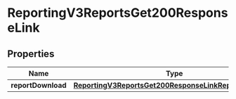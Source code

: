 
# ReportingV3ReportsGet200ResponseLink

## Properties
Name | Type | Description | Notes
------------ | ------------- | ------------- | -------------
**reportDownload** | [**ReportingV3ReportsGet200ResponseLinkReportDownload**](ReportingV3ReportsGet200ResponseLinkReportDownload.md) |  |  [optional]



